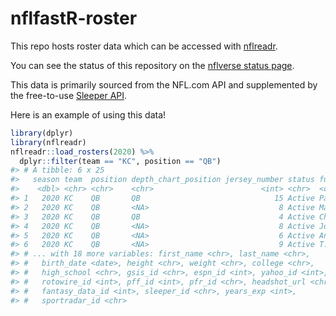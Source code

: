 
<!-- README.md is generated from README.Rmd. Please edit that file -->

# nflfastR-roster

This repo hosts roster data which can be accessed with
[nflreadr](https://nflreadr.nflverse.com).

You can see the status of this repository on the [nflverse status
page](https://github.com/nflverse/status).

This data is primarily sourced from the NFL.com API and supplemented by
the free-to-use [Sleeper
API](https://docs.sleeper.app/#fetch-all-players).

Here is an example of using this data!

``` r
library(dplyr)
library(nflreadr)
nflreadr::load_rosters(2020) %>% 
  dplyr::filter(team == "KC", position == "QB") 
#> # A tibble: 6 x 25
#>   season team  position depth_chart_position jersey_number status full_name     
#>    <dbl> <chr> <chr>    <chr>                        <int> <chr>  <chr>         
#> 1   2020 KC    QB       QB                              15 Active Patrick Mahom~
#> 2   2020 KC    QB       <NA>                             8 Active Matt Moore    
#> 3   2020 KC    QB       QB                               4 Active Chad Henne    
#> 4   2020 KC    QB       <NA>                             8 Active Jordan Ta'amu 
#> 5   2020 KC    QB       <NA>                             6 Active Anthony Gordon
#> 6   2020 KC    QB       <NA>                             9 Active T.J. Linta    
#> # ... with 18 more variables: first_name <chr>, last_name <chr>,
#> #   birth_date <date>, height <chr>, weight <chr>, college <chr>,
#> #   high_school <chr>, gsis_id <chr>, espn_id <int>, yahoo_id <int>,
#> #   rotowire_id <int>, pff_id <int>, pfr_id <chr>, headshot_url <chr>,
#> #   fantasy_data_id <int>, sleeper_id <chr>, years_exp <int>,
#> #   sportradar_id <chr>
```
